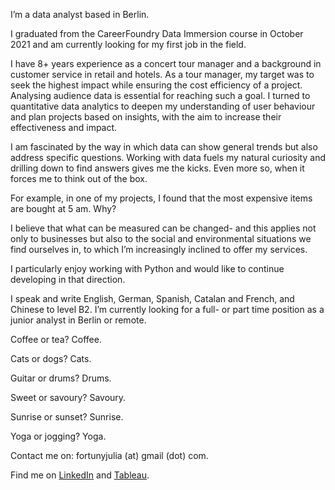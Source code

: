 I’m a data analyst based in Berlin. 

I graduated from the CareerFoundry Data Immersion course in October 2021 and am currently looking for my first job in the field. 

I have 8+ years experience as a concert tour manager and a background in customer service in retail and hotels. As a tour manager, my target was to seek the highest impact while ensuring the cost efficiency of a project. Analysing audience data is essential for reaching such a goal. I turned to quantitative data analytics to deepen my understanding of user behaviour and plan projects based on insights, with the aim to increase their effectiveness and impact.

I am fascinated by the way in which data can show general trends but also address specific questions. Working with data fuels my natural curiosity and drilling down to find answers gives me the kicks. Even more so, when it forces me to think out of the box. 

For example, in one of my projects, I found that the most expensive items are bought at 5 am. Why?  

I believe that what can be measured can be changed- and this applies not only to businesses but also to the social and environmental situations we find ourselves in, to which I’m increasingly inclined to offer my services. 

I particularly enjoy working with Python and would like to continue developing in that direction. 

I speak and write English, German, Spanish, Catalan and French, and Chinese to level B2.
I’m currently looking for a full- or part time position as a junior analyst in Berlin or remote. 

Coffee or tea? Coffee. 

Cats or dogs? Cats. 

Guitar or drums? Drums. 

Sweet or savoury? Savoury. 

Sunrise or sunset? Sunrise. 

Yoga or jogging? Yoga. 


Contact me on: fortunyjulia (at) gmail (dot) com.

Find me on [LinkedIn](https://www.linkedin.com/in/juliafortuny) and [Tableau](https://www.linkedin.com/in/juliafortuny).
